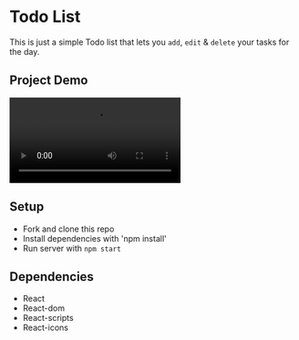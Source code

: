 # Todo List

This is just a simple Todo list that lets you `add`, `edit` & `delete` your tasks for the day.

## Project Demo

![demo gif](https://user-images.githubusercontent.com/93356900/199811227-2e85325d-7fe1-4544-8100-a85d31e0c9a9.mov)

## Setup
- Fork and clone this repo
- Install dependencies with 'npm install'
- Run server with `npm start`


## Dependencies 
- React
- React-dom
- React-scripts
- React-icons
